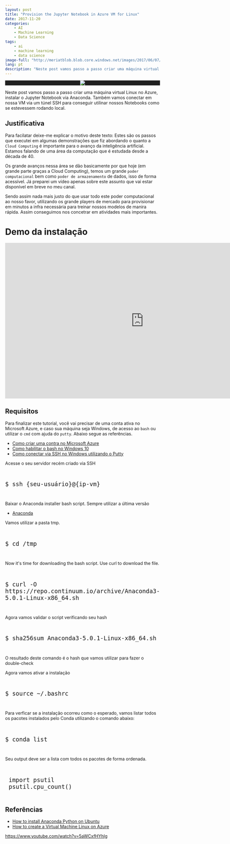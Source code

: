 ```yaml
---
layout: post
title: "Provision the Jupyter Notebook in Azure VM for Linux"
date: 2017-11-20
categories:
    - AI
    - Machine Learning
    - Data Science
tags:
    - ai
    - machine learning
    - data science
image-full: "http://meriatblob.blob.core.windows.net/images/2017/06/07/13-custom-vision.png"
lang: pt
description: "Neste post vamos passo a passo criar uma máquina virtual Linux no Azure, instalar o Jupyter Notebook via Anaconda. Também vamos conectar em nossa VM via um túnel SSH para conseguir utilinar nossos Notebooks como se estevessem rodando local.\nEm poucos passos vamos ter a disposição todo o poder da Cloud Computing para rodar nossos algorítimos com muito mais robustez."
---
```


<p align="center" style="background-color: #202020; width: 100%;"><img src="http://meriatblob.blob.core.windows.net/images/2017/07/20/new-bot.png" style="margin-bottom: 0px !important;"></p>

Neste post vamos passo a passo criar uma máquina virtual Linux no Azure, instalar o Jupyter Notebook via Anaconda. Também vamos conectar em nossa VM via um túnel SSH para conseguir utilinar nossos Notebooks como se estevessem rodando local.

## Justificativa

Para facilatar deixe-me explicar o motivo deste texto: Estes são os passos que executei em algumas demonstrações que fiz abordando o quanto a `Cloud Computing` é importante para o avanço da inteligência artificial. Estamos falando de uma área da computação que é estudada desde a década de 40. 

Os grande avanços nessa área se dão basicamente por que hoje (em grande parte graças a Cloud Computing), temos um grande `poder computacional` bem como `poder de armazenamento` de dados, isso de forma acessível. Já preparei um vídeo apenas sobre este assunto que vai estar disponível em breve no meu canal.

Sendo assim nada mais justo do que usar todo este poder computacional ao nosso favor, utilizando os grande players de mercado para provisionar em minutos a infra necessária para treinar nossos modelos de manira rápida. Assim conseguimos nos concetrar em atividades mais importantes.

# Demo da instalação

<p align="center"><iframe height="506" src="https://www.youtube.com/embed/5aWCxfHYhlg?rel=0" width="900" allowfullscreen style="border: 0px;"></iframe></p>

## Requisitos

Para finalizar este tutorial, você vai precisar de uma conta ativa no Microsoft Azure, e caso sua máquina seja Windows, de acesso ao `bash` ou utilizar o `cmd` com ajuda do `putty`. Abaixo segue as referências.

* [Como criar uma contra no Microsoft Azure]()
* [Como habilitar o bash no Windows 10]()
* [Como conectar via SSH no Windows utilizando o Putty]()


Acesse o seu servidor recém criado via SSH

<pre style="font-size: 1.6em !important">
    <code class="bash">
$ ssh {seu-usuário}@{ip-vm}
    </code>
</pre>

Baixar o Anaconda installer bash script. Sempre utilizar a última versão

* [Anaconda]()

Vamos utilizar a pasta tmp.

<pre style="font-size: 1.6em !important">
    <code class="bash">
$ cd /tmp
    </code>
</pre>

Now it's time for downloading the bash script. Use curl to download the file.

<pre style="font-size: 1.6em !important">
    <code class="bash">
$ curl -O https://repo.continuum.io/archive/Anaconda3-5.0.1-Linux-x86_64.sh
    </code>
</pre>



Agora vamos validar o script verificando seu hash 

<pre style="font-size: 1.6em !important">
    <code class="bash">
$ sha256sum Anaconda3-5.0.1-Linux-x86_64.sh
    </code>
</pre>

O resultado deste comando é o hash que vamos utilizar para fazer o double-check

Agora vamos ativar a instalação

<pre style="font-size: 1.6em !important">
    <code class="bash">
$ source ~/.bashrc
    </code>
</pre>

Para verficar se a instalação ocorreu como o esperado, vamos listar todos os pacotes instalados pelo Conda utilizando o comando abaixo:

<pre style="font-size: 1.6em !important">
    <code class="bash">
$ conda list
    </code>
</pre>

Seu output deve ser a lista com todos os pacotes de forma ordenada.

<pre style="font-size: 1.6em !important">
    <code class="python">
 import psutil
 psutil.cpu_count()
    </code>
</pre>




## Referências

* [How to install Anaconda Python on Ubuntu](https://poweruphosting.com/blog/install-anaconda-python-ubuntu-16-04/)
* [How to create a Virtual Machine Linux on Azure]()


https://www.youtube.com/watch?v=5aWCxfHYhlg
